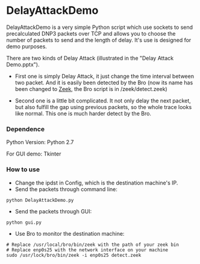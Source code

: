 # DelayAttackDemo
DelayAttackDemo is a very simple Python script which use sockets to send precalculated 
DNP3 packets over TCP and allows you to choose the number of packets to send and the length of delay. 
It's use is designed for demo purposes.

There are two kinds of Delay Attack (illustrated in the "Delay Attack Demo.pptx").
- First one is simply Delay Attack, it just change the time interval between two packet.
And it is easily been detected by the Bro (now its name has been changed to [Zeek](https://www.zeek.org/), the Bro script is 
in /zeek/detect.zeek)

- Second one is a little bit complicated. It not only delay the next packet, but also 
fulfill the gap using previous packets, so the whole trace looks like normal. This one is much harder
detect by the Bro.

### Dependence
Python Version: Python 2.7

For GUI demo: Tkinter

### How to use

- Change the ipdst in Config, which is the destination machine's IP.
- Send the packets through command line:
 ```
 python DelayAttackDemo.py
 ```
 
- Send the packets through GUI:
```
python gui.py
```
- Use Bro to monitor the destination machine:
```buildoutcfg
# Replace /usr/local/bro/bin/zeek with the path of your zeek bin
# Replace enp0s25 with the network interface on your machine
sudo /usr/lock/bro/bin/zeek -i enp0s25 detect.zeek
```


